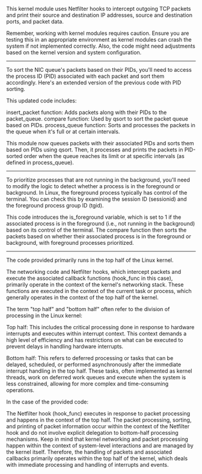 This kernel module uses Netfilter hooks to intercept outgoing TCP packets and print their source and destination IP addresses, source and destination ports, and packet data.

Remember, working with kernel modules requires caution. Ensure you are testing this in an appropriate environment as kernel modules can crash the system if not implemented correctly. Also, the code might need adjustments based on the kernel version and system configuration.

---
To sort the NIC queue's packets based on their PIDs, you'll need to access the process ID (PID) associated with each packet and sort them accordingly. Here's an extended version of the previous code with PID sorting.

This updated code includes:

insert_packet function: Adds packets along with their PIDs to the packet_queue.
compare function: Used by qsort to sort the packet queue based on PIDs.
process_queue function: Sorts and processes the packets in the queue when it's full or at certain intervals.

This module now queues packets with their associated PIDs and sorts them based on PIDs using qsort. Then, it processes and prints the packets in PID-sorted order when the queue reaches its limit or at specific intervals (as defined in process_queue).

---
To prioritize processes that are not running in the background, you'll need to modify the logic to detect whether a process is in the foreground or background. In Linux, the foreground process typically has control of the terminal. You can check this by examining the session ID (sessionid) and the foreground process group ID (tgid).

This code introduces the is_foreground variable, which is set to 1 if the associated process is in the foreground (i.e., not running in the background) based on its control of the terminal. The compare function then sorts the packets based on whether their associated process is in the foreground or background, with foreground processes prioritized.

---

The code provided primarily runs in the top half of the Linux kernel.

The networking code and Netfilter hooks, which intercept packets and execute the associated callback functions (hook_func in this case), primarily operate in the context of the kernel's networking stack. These functions are executed in the context of the current task or process, which generally operates in the context of the top half of the kernel.

The term "top half" and "bottom half" often refer to the division of processing in the Linux kernel:

Top half: This includes the critical processing done in response to hardware interrupts and executes within interrupt context. This context demands a high level of efficiency and has restrictions on what can be executed to prevent delays in handling hardware interrupts.

Bottom half: This refers to deferred processing or tasks that can be delayed, scheduled, or performed asynchronously after the immediate interrupt handling in the top half. These tasks, often implemented as kernel threads, work on deferred work queues and execute when the system is less constrained, allowing for more complex and time-consuming operations.

In the case of the provided code:

The Netfilter hook (hook_func) executes in response to packet processing and happens in the context of the top half.
The packet processing, sorting, and printing of packet information occur within the context of the Netfilter hook and do not involve explicit delegation to bottom-half processing mechanisms.
Keep in mind that kernel networking and packet processing happen within the context of system-level interactions and are managed by the kernel itself. Therefore, the handling of packets and associated callbacks primarily operates within the top half of the kernel, which deals with immediate processing and handling of interrupts and events.